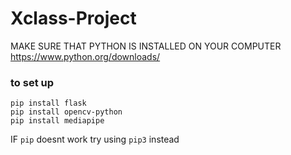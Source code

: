 # Xclass-Project
MAKE SURE THAT PYTHON IS INSTALLED ON YOUR COMPUTER
https://www.python.org/downloads/


### to set up
```
pip install flask
pip install opencv-python
pip install mediapipe
```
IF ```pip``` doesnt work try using ```pip3``` instead
